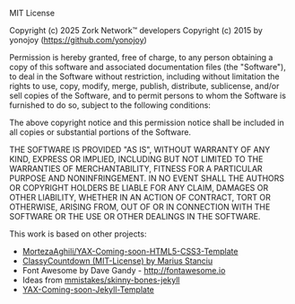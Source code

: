 MIT License

Copyright (c) 2025 Zork Network™ developers
Copyright (c) 2015 by yonojoy (https://github.com/yonojoy)

Permission is hereby granted, free of charge, to any person obtaining a copy
of this software and associated documentation files (the "Software"), to deal
in the Software without restriction, including without limitation the rights
to use, copy, modify, merge, publish, distribute, sublicense, and/or sell
copies of the Software, and to permit persons to whom the Software is
furnished to do so, subject to the following conditions:

The above copyright notice and this permission notice shall be included in all
copies or substantial portions of the Software.

THE SOFTWARE IS PROVIDED "AS IS", WITHOUT WARRANTY OF ANY KIND, EXPRESS OR
IMPLIED, INCLUDING BUT NOT LIMITED TO THE WARRANTIES OF MERCHANTABILITY,
FITNESS FOR A PARTICULAR PURPOSE AND NONINFRINGEMENT. IN NO EVENT SHALL THE
AUTHORS OR COPYRIGHT HOLDERS BE LIABLE FOR ANY CLAIM, DAMAGES OR OTHER
LIABILITY, WHETHER IN AN ACTION OF CONTRACT, TORT OR OTHERWISE, ARISING FROM,
OUT OF OR IN CONNECTION WITH THE SOFTWARE OR THE USE OR OTHER DEALINGS IN THE
SOFTWARE.


This work is based on other projects:

* [MortezaAghili/YAX-Coming-soon-HTML5-CSS3-Template](https://github.com/MortezaAghili/YAX-Coming-soon-HTML5-CSS3-Template)
* [ClassyCountdown (MIT-License) by Marius Stanciu](http://www.class.pm/)
* Font Awesome by Dave Gandy - http://fontawesome.io
* Ideas from [mmistakes/skinny-bones-jekyll](
https://github.com/mmistakes/skinny-bones-jekyll)
* [YAX-Coming-soon-Jekyll-Template](https://github.com/yonojoy/YAX-Coming-soon-Jekyll-Template)
